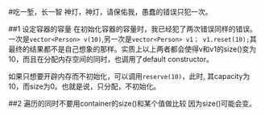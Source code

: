 #吃一堑，长一智
神灯，神灯，请保佑我，愚蠢的错误只犯一次。

##1 设定容器的容量
在初始化容器的容量时，我已经犯了两次错误同样的错误。一次是`vector<Person> v(10)`,另一次是`vector<Person> v1； v1.reset(10);`其最终的结果都不是自己想象的那样。实质上以上两者都会使得v和v1的size()变为10，而且在分配内存空间的同时，也调用了default constructor。

如果只想要开辟内存而不初始化，可以调用`reserve(10)`，此时, 其capacity为10，而size为0。也就是说，只分配，不初始化。

##2 遍历的同时不要用container的size()和某个值做比较
因为size()可能会变。

